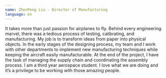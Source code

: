 ```yaml
---
name: ZhenPeng Liu - Director of Manufacturing
language: en
---
```

It takes more than just passion for airplanes to fly. Behind every engineering marvel, there was a tedious process of testing, calibrating, and manufacturing. My job is to transform ideas from paper into physical objects. In the early stages of the designing process, my team and I work with other departments to implement new manufacturing techniques while keeping the aircraft easily manufacturable. At the end of the project, I have the task of managing the supply chain and coordinating the assembly process. I am a third year aerospace student. I love what we are doing and it’s a privilege to be working with those amazing people.